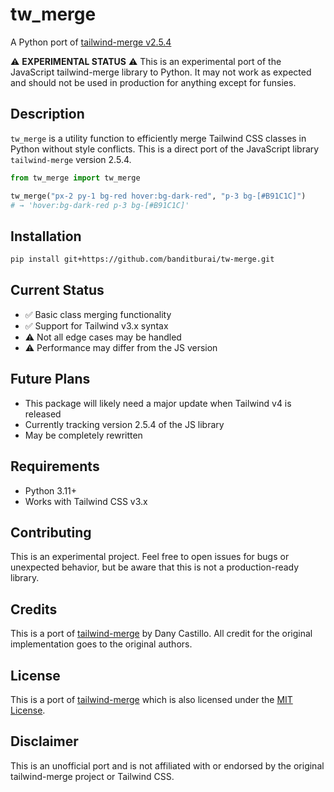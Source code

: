 # tw_merge

A Python port of [tailwind-merge v2.5.4](https://github.com/dcastil/tailwind-merge/tree/v2.5.4)

⚠️ **EXPERIMENTAL STATUS** ⚠️
This is an experimental port of the JavaScript tailwind-merge library to Python. It may not work as expected and should not be used in production for anything except for funsies.

## Description

`tw_merge` is a utility function to efficiently merge Tailwind CSS classes in Python without style conflicts. This is a direct port of the JavaScript library `tailwind-merge` version 2.5.4.

```python
from tw_merge import tw_merge

tw_merge("px-2 py-1 bg-red hover:bg-dark-red", "p-3 bg-[#B91C1C]")
# → 'hover:bg-dark-red p-3 bg-[#B91C1C]'
```

## Installation

```bash
pip install git+https://github.com/banditburai/tw-merge.git
```

## Current Status

- ✅ Basic class merging functionality
- ✅ Support for Tailwind v3.x syntax
- ⚠️ Not all edge cases may be handled
- ⚠️ Performance may differ from the JS version

## Future Plans

- This package will likely need a major update when Tailwind v4 is released
- Currently tracking version 2.5.4 of the JS library
- May be completely rewritten

## Requirements

- Python 3.11+
- Works with Tailwind CSS v3.x

## Contributing

This is an experimental project. Feel free to open issues for bugs or unexpected behavior, but be aware that this is not a production-ready library.

## Credits

This is a port of [tailwind-merge](https://github.com/dcastil/tailwind-merge) by Dany Castillo. All credit for the original implementation goes to the original authors.

## License

This is a port of [tailwind-merge](https://github.com/dcastil/tailwind-merge/tree/v2.5.4) which is also licensed under the [MIT License](https://github.com/dcastil/tailwind-merge/blob/v2.5.4/LICENSE.md).

## Disclaimer

This is an unofficial port and is not affiliated with or endorsed by the original tailwind-merge project or Tailwind CSS.